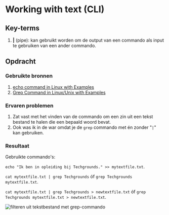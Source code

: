 # Working with text (CLI)


## Key-terms
1. **|** (pipe): kan gebruikt worden om de output van een commando als input te gebruiken van een ander commando.

## Opdracht
### Gebruikte bronnen
1. [echo command in Linux with Examples](https://www.geeksforgeeks.org/echo-command-in-linux-with-examples/)
2. [Grep Command in Linux/Unix with Examples](https://www.javatpoint.com/linux-grep)

### Ervaren problemen
1. Zat vast met het vinden van de commando om een zin uit een tekst bestand te halen die een bepaald woord bevat.
2. Ook was ik in de war omdat je de `grep` commando met én zonder "`|`" kan gebruiken.

### Resultaat
Gebruikte commando's:

`echo "Ik ben in opleiding bij Techgrounds." >> mytextfile.txt`.

`cat mytextfile.txt | grep Techgrounds` óf `grep Techgrounds mytextfile.txt`.

`cat mytextfile.txt | grep Techgrounds > newtextfile.txt` óf `grep Techgrounds mytextfile.txt > newtextfile.txt`.

<img width="" alt="filteren uit tekstbestand met grep-commando" src="https://github.com/techgrounds/techgrounds-JarBanf/blob/main/00_includes/01_Linux/w1_4_files-directories4.png?raw=true">
<br/><br/><br/>
